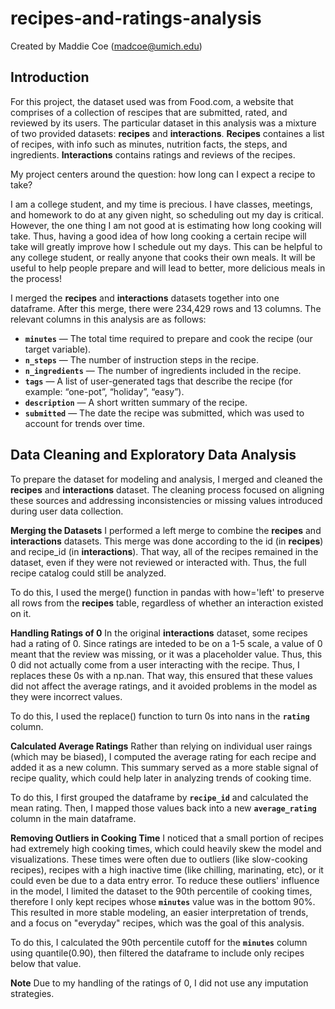 # recipes-and-ratings-analysis

Created by Maddie Coe (madcoe@umich.edu)

## Introduction

For this project, the dataset used was from Food.com, a website that comprises of a collection of rescipes that are submitted, rated, and reviewed by its users. The particular dataset in this analysis was a mixture of two provided datasets: **recipes** and **interactions**. **Recipes** containes a list of recipes, with info such as minutes, nutrition facts, the steps, and ingredients. **Interactions** contains ratings and reviews of the recipes. 

My project centers around the question: how long can I expect a recipe to take?

I am a college student, and my time is precious. I have classes, meetings, and homework to do at any given night, so scheduling out my day is critical. However, the one thing I am not good at is estimating how long cooking will take. Thus, having a good idea of how long cooking a certain recipe will take will greatly improve how I schedule out my days. This can be helpful to any college student, or really anyone that cooks their own meals. It will be useful to help people prepare and will lead to better, more delicious meals in the process!

I merged the **recipes** and **interactions** datasets together into one dataframe. After this merge, there were 234,429 rows and 13 columns. The relevant columns in this analysis are as follows:

- **`minutes`** — The total time required to prepare and cook the recipe (our target variable). 
- **`n_steps`** — The number of instruction steps in the recipe. 
- **`n_ingredients`** — The number of ingredients included in the recipe. 
- **`tags`** — A list of user-generated tags that describe the recipe (for example: “one-pot”, “holiday”, “easy”).
- **`description`** — A short written summary of the recipe.
- **`submitted`** — The date the recipe was submitted, which was used to account for trends over time.


## Data Cleaning and Exploratory Data Analysis

To prepare the dataset for modeling and analysis, I merged and cleaned the **recipes** and **interactions** dataset. The cleaning process focused on aligning these sources and addressing inconsistencies or missing values introduced during user data collection.

**Merging the Datasets**
I performed a left merge to combine the **recipes** and **interactions** datasets. This merge was done according to the id (in **recipes**) and recipe_id (in **interactions**). That way, all of the recipes remained in the dataset, even if they were not reviewed or interacted with. Thus, the full recipe catalog could still be analyzed. 

To do this, I used the merge() function in pandas with how='left' to preserve all rows from the **recipes** table, regardless of whether an interaction existed on it.

**Handling Ratings of 0**
In the original **interactions** dataset, some recipes had a rating of 0. Since ratings are inteded to be on a 1-5 scale, a value of 0 meant that the review was missing, or it was a placeholder value. Thus, this 0 did not actually come from a user interacting with the recipe. Thus, I replaces these 0s with a np.nan. That way, this ensured that these values did not affect the average ratings, and it avoided problems in the model as they were incorrect values.

To do this, I used the replace() function to turn 0s into nans in the **`rating`** column.

**Calculated Average Ratings**
Rather than relying on individual user raings (which may be biased), I computed the average rating for each recipe and added it as a new column. This summary served as a more stable signal of recipe quality, which could help later in analyzing trends of cooking time.

To do this, I first grouped the dataframe by **`recipe_id`** and calculated the mean rating. Then, I mapped those values back into a new **`average_rating`** column in the main dataframe.

**Removing Outliers in Cooking Time**
I noticed that a small portion of recipes had extremely high cooking times, which could heavily skew the model and visualizations. These times were often due to outliers (like slow-cooking recipes), recipes with a high inactive time (like chilling, marinating, etc), or it could even be due to a data entry error. To reduce these outliers' influence in the model, I limited the dataset to the 90th percentile of cooking times, therefore I only kept recipes whose **`minutes`** value was in the bottom 90%. This resulted in more stable modeling, an easier interpretation of trends, and a focus on "everyday" recipes, which was the goal of this analysis.

To do this, I calculated the 90th percentile cutoff for the **`minutes`** column using quantile(0.90), then filtered the dataframe to include only recipes below that value.

**Note**
Due to my handling of the ratings of 0, I did not use any imputation strategies.

